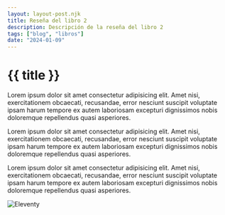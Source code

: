 ```yaml
---
layout: layout-post.njk
title: Reseña del libro 2
description: Descripción de la reseña del libro 2
tags: ["blog", "libros"]
date: "2024-01-09"
---
```


# {{ title }}

Lorem ipsum dolor sit amet consectetur adipisicing elit. Amet nisi, exercitationem obcaecati, recusandae, error
nesciunt suscipit voluptate ipsam harum tempore ex autem laboriosam excepturi dignissimos nobis doloremque repellendus
quasi asperiores.

Lorem ipsum dolor sit amet consectetur adipisicing elit. Amet nisi, exercitationem obcaecati, recusandae, error
nesciunt suscipit voluptate ipsam harum tempore ex autem laboriosam excepturi dignissimos nobis doloremque repellendus
quasi asperiores.

Lorem ipsum dolor sit amet consectetur adipisicing elit. Amet nisi, exercitationem obcaecati, recusandae, error
nesciunt suscipit voluptate ipsam harum tempore ex autem laboriosam excepturi dignissimos nobis doloremque repellendus
quasi asperiores.

![Eleventy](/img/eleventy.svg)